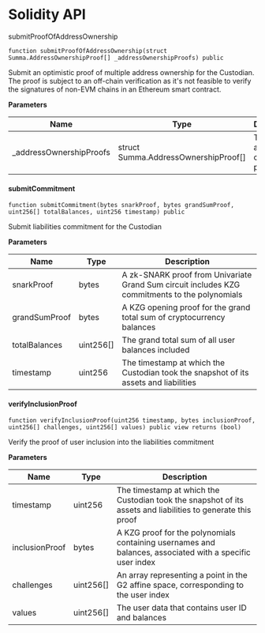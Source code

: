# Solidity API

submitProofOfAddressOwnership

```solidity
function submitProofOfAddressOwnership(struct Summa.AddressOwnershipProof[] _addressOwnershipProofs) public
```

Submit an optimistic proof of multiple address ownership for the Custodian. The proof is subject to an off-chain verification as it's not feasible to verify the signatures of non-EVM chains in an Ethereum smart contract.

**Parameters**

| Name                     | Type                                  | Description                          |
| ------------------------ | ------------------------------------- | ------------------------------------ |
| \_addressOwnershipProofs | struct Summa.AddressOwnershipProof\[] | The list of address ownership proofs |

#### submitCommitment

```solidity
function submitCommitment(bytes snarkProof, bytes grandSumProof, uint256[] totalBalances, uint256 timestamp) public
```

Submit liabilities commitment for the Custodian

**Parameters**

| Name          | Type       | Description                                                                                    |
| ------------- | ---------- | ---------------------------------------------------------------------------------------------- |
| snarkProof    | bytes      | A zk-SNARK proof from Univariate Grand Sum circuit includes KZG commitments to the polynomials |
| grandSumProof | bytes      | A KZG opening proof for the grand total sum of cryptocurrency balances                         |
| totalBalances | uint256\[] | The grand total sum of all user balances included                                              |
| timestamp     | uint256    | The timestamp at which the Custodian took the snapshot of its assets and liabilities           |



#### verifyInclusionProof

```solidity
function verifyInclusionProof(uint256 timestamp, bytes inclusionProof, uint256[] challenges, uint256[] values) public view returns (bool)
```

Verify the proof of user inclusion into the liabilities commitment

**Parameters**

| Name           | Type       | Description                                                                                                 |
| -------------- | ---------- | ----------------------------------------------------------------------------------------------------------- |
| timestamp      | uint256    | The timestamp at which the Custodian took the snapshot of its assets and liabilities to generate this proof |
| inclusionProof | bytes      | A KZG proof for the polynomials containing usernames and balances, associated with a specific user index    |
| challenges     | uint256\[] | An array representing a point in the G2 affine space, corresponding to the user index                       |
| values         | uint256\[] | The user data that contains user ID and balances                                                            |

